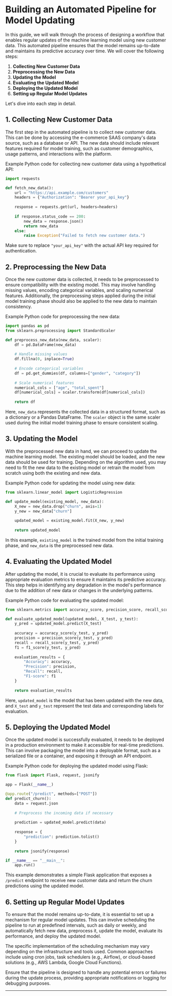 # Building an Automated Pipeline for Model Updating

In this guide, we will walk through the process of designing a workflow that enables regular updates of the machine learning model using new customer data. This automated pipeline ensures that the model remains up-to-date and maintains its predictive accuracy over time. We will cover the following steps:

1. **Collecting New Customer Data**
2. **Preprocessing the New Data**
3. **Updating the Model**
4. **Evaluating the Updated Model**
5. **Deploying the Updated Model**
6. **Setting up Regular Model Updates**

Let's dive into each step in detail.

## 1. Collecting New Customer Data

The first step in the automated pipeline is to collect new customer data. This can be done by accessing the e-commerce SAAS company's data source, such as a database or API. The new data should include relevant features required for model training, such as customer demographics, usage patterns, and interactions with the platform.

Example Python code for collecting new customer data using a hypothetical API:

```python
import requests

def fetch_new_data():
    url = "https://api.example.com/customers"
    headers = {"Authorization": "Bearer your_api_key"}
    
    response = requests.get(url, headers=headers)
    
    if response.status_code == 200:
        new_data = response.json()
        return new_data
    else:
        raise Exception("Failed to fetch new customer data.")
```

Make sure to replace `"your_api_key"` with the actual API key required for authentication.

## 2. Preprocessing the New Data

Once the new customer data is collected, it needs to be preprocessed to ensure compatibility with the existing model. This may involve handling missing values, encoding categorical variables, and scaling numerical features. Additionally, the preprocessing steps applied during the initial model training phase should also be applied to the new data to maintain consistency.

Example Python code for preprocessing the new data:

```python
import pandas as pd
from sklearn.preprocessing import StandardScaler

def preprocess_new_data(new_data, scaler):
    df = pd.DataFrame(new_data)
    
    # Handle missing values
    df.fillna(0, inplace=True)
    
    # Encode categorical variables
    df = pd.get_dummies(df, columns=["gender", "category"])
    
    # Scale numerical features
    numerical_cols = ["age", "total_spent"]
    df[numerical_cols] = scaler.transform(df[numerical_cols])
    
    return df
```

Here, `new_data` represents the collected data in a structured format, such as a dictionary or a Pandas DataFrame. The `scaler` object is the same scaler used during the initial model training phase to ensure consistent scaling.

## 3. Updating the Model

With the preprocessed new data in hand, we can proceed to update the machine learning model. The existing model should be loaded, and the new data should be used for training. Depending on the algorithm used, you may need to fit the new data to the existing model or retrain the model from scratch using both the existing and new data.

Example Python code for updating the model using new data:

```python
from sklearn.linear_model import LogisticRegression

def update_model(existing_model, new_data):
    X_new = new_data.drop("churn", axis=1)
    y_new = new_data["churn"]
    
    updated_model = existing_model.fit(X_new, y_new)
    
    return updated_model
```

In this example, `existing_model` is the trained model from the initial training phase, and `new_data` is the preprocessed new data.

## 4. Evaluating the Updated Model

After updating the model, it is crucial to evaluate its performance using appropriate evaluation metrics to ensure it maintains its predictive accuracy. This step helps in identifying any degradation in the model's performance due to the addition of new data or changes in the underlying patterns.

Example Python code for evaluating the updated model:

```python
from sklearn.metrics import accuracy_score, precision_score, recall_score, f1_score

def evaluate_updated_model(updated_model, X_test, y_test):
    y_pred = updated_model.predict(X_test)
    
    accuracy = accuracy_score(y_test, y_pred)
    precision = precision_score(y_test, y_pred)
    recall = recall_score(y_test, y_pred)
    f1 = f1_score(y_test, y_pred)
    
    evaluation_results = {
        "Accuracy": accuracy,
        "Precision": precision,
        "Recall": recall,
        "F1-score": f1
    }
    
    return evaluation_results
```

Here, `updated_model` is the model that has been updated with the new data, and `X_test` and `y_test` represent the test data and corresponding labels for evaluation.

## 5. Deploying the Updated Model

Once the updated model is successfully evaluated, it needs to be deployed in a production environment to make it accessible for real-time predictions. This can involve packaging the model into a deployable format, such as a serialized file or a container, and exposing it through an API endpoint.

Example Python code for deploying the updated model using Flask:

```python
from flask import Flask, request, jsonify

app = Flask(__name__)

@app.route("/predict", methods=["POST"])
def predict_churn():
    data = request.json
    
    # Preprocess the incoming data if necessary
    
    prediction = updated_model.predict(data)
    
    response = {
        "prediction": prediction.tolist()
    }
    
    return jsonify(response)

if __name__ == "__main__":
    app.run()
```

This example demonstrates a simple Flask application that exposes a `/predict` endpoint to receive new customer data and return the churn predictions using the updated model.

## 6. Setting up Regular Model Updates

To ensure that the model remains up-to-date, it is essential to set up a mechanism for regular model updates. This can involve scheduling the pipeline to run at predefined intervals, such as daily or weekly, and automatically fetch new data, preprocess it, update the model, evaluate its performance, and deploy the updated model.

The specific implementation of the scheduling mechanism may vary depending on the infrastructure and tools used. Common approaches include using cron jobs, task schedulers (e.g., Airflow), or cloud-based solutions (e.g., AWS Lambda, Google Cloud Functions).

Ensure that the pipeline is designed to handle any potential errors or failures during the update process, providing appropriate notifications or logging for debugging purposes.

---
